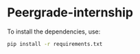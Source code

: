 # Peergrade-internship

To install the dependencies, use:
```bash
pip install -r requirements.txt
```
